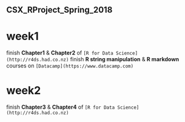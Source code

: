 ## CSX_RProject_Spring_2018
# week1
finish **Chapter1** & **Chapter2** of `[R for Data Science](http://r4ds.had.co.nz)` 
finish **R string manipulation** & **R markdown** courses on `[Datacamp](https://www.datacamp.com)`
# week2
finish **Chapter3** & **Chapter4** of `[R for Data Science](http://r4ds.had.co.nz)` 

